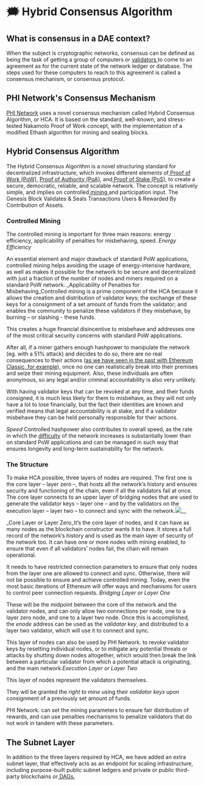 # 🗯 Hybrid Consensus Algorithm

## What is consensus in a DAE context? <a href="#what-is-consensus-in-a-dag-context" id="what-is-consensus-in-a-dag-context"></a>

When the subject is cryptographic networks, consensus can be defined as being the task of getting a group of computers or [validators ](https://docs.phi.network/phi-wiki/glossary#v)to come to an agreement as for the current state of the network ledger or database. The steps used for these computers to reach to this agreement is called a consensus mechanism, or consensus protocol.

## PHI Network's Consensus Mechanism <a href="#nova-networks-consensus-mechanism" id="nova-networks-consensus-mechanism"></a>

​[PHI Network](https://phi.network) uses a novel consensus mechanism called Hybrid Consensus Algorithm, or HCA. It is based on the standard, well-known, and stress-tested Nakamoto Proof of Work concept, with the implementation of a modified Ethash algorithm for mining and sealing blocks.

## Hybrid Consensus Algorithm <a href="#hybrid-consensus-approach" id="hybrid-consensus-approach"></a>

The Hybrid Consensus Algorithm is a novel structuring standard for decentralized infrastructure, which invokes different elements of[ Proof of Work (PoW)](https://docs.phi.network/phi-wiki/glossary#p), [Proof of Authority (PoA)](https://docs.phi.network/phi-wiki/glossary#p), and[ Proof of Stake (PoS),](https://docs.phi.network/phi-wiki/glossary#p) to create a secure, democratic, reliable, and scalable network. The concept is relatively simple, and implies on controlled[ mining ](https://docs.phi.network/phi-wiki/glossary#m)and participation input. The Genesis Block Validates & Seals Transactions Users & Rewarded By Contribution of Assets.

### **Controlled Mining** <a href="#controlled-mining" id="controlled-mining"></a>

The controlled mining is important for three main reasons: energy efficiency, applicability of penalties for misbehaving, speed. _Energy Efficiency_&#x20;

An essential element and major drawback of standard PoW applications, controlled mining helps avoiding the usage of energy-intensive hardware, as well as makes it possible for the network to be secure and decentralized with just a fraction of the number of nodes and miners required on a standard PoW network. _Applicability of Penalties for Misbehaving_Controlled mining is a prime component of the HCA because it allows the creation and distribution of validator keys; the exchange of these keys for a consignment of a set amount of funds from the validator; and enables the community to penalize these validators if they misbehave, by burning – or slashing - these funds.&#x20;

This creates a huge financial disincentive to misbehave and addresses one of the most critical security concerns with standard PoW applications.&#x20;

After all, if a miner gathers enough hashpower to manipulate the network (eg. with a 51% attack) and decides to do so, there are no real consequences to their actions ([as we have seen in the past with Ethereum Classic, for example](https://decrypt.co/40196/hackers-launch-third-51-attack-on-ethereum-classic-this-month)), once no one can realistically break into their premises and seize their mining equipment. Also, these individuals are often anonymous, so any legal and/or criminal accountability is also very unlikely.&#x20;

With having validator keys that can be revoked at any time, and their funds consigned, it is much less likely for them to misbehave, as they will not only have a lot to lose financially, but the fact their identities are known and verified means that legal accountability is at stake, and if a validator misbehave they can be held personally responsible for their actions.&#x20;

_Speed_ Controlled hashpower also contributes to overall speed, as the rate in which the [difficulty](https://docs.phi.network/phi-wiki/glossary#d) of the network increases is substantially lower than on standard PoW applications and can be managed in such way that ensures longevity and long-term sustainability for the network.

### **The Structure** <a href="#the-structure" id="the-structure"></a>

To make HCA possible, three layers of nodes are required. The first one is the core layer – layer zero –, that hosts all the network’s history and ensures security and functioning of the chain, even if all the validators fail at once. The core layer connects to an upper layer of bridging nodes that are used to generate the validator keys – layer one – and by the validators on the execution layer – layer two – to connect and sync with the network.![](https://novanetwork.io/wp-content/uploads/2022/04/Picture1-1024x299.png)__

_Core Layer or Layer Zero_It’s the core layer of nodes, and it can have as many nodes as the blockchain constructor wants it to have. It stores a full record of the network’s history and is used as the main layer of security of the network too. It can have one or more nodes with mining enabled, to ensure that even if all validators’ nodes fail, the chain will remain operational.&#x20;

It needs to have restricted connection parameters to ensure that only nodes from the layer one are allowed to connect and sync. Otherwise, there will not be possible to ensure and achieve controlled mining. Today, even the most basic iterations of Ethereum will offer ways and mechanisms for users to control peer connection requests. _Bridging Layer or Layer One_&#x20;

These will be the midpoint between the core of the network and the validator nodes, and can only allow two connections per node, one to a layer zero node, and one to a layer two node. Once this is accomplished, the _enode_ address can be used as the _validator key_, and distributed to a layer two validator, which will use it to connect and sync.&#x20;

This layer of nodes can also be used by PHI Network. to revoke validator keys by resetting individual nodes, or to mitigate any potential threats or attacks by shutting down nodes altogether, which would then break the link between a particular validator from which a potential attack is originating, and the main network._Execution Layer or Layer Two_

This layer of nodes represent the validators themselves.&#x20;

They will be granted the _right to mine_ using their _validator keys_ upon consignment of a previously set amount of funds.&#x20;

PHI Network. can set the mining parameters to ensure fair distribution of rewards, and can use penalties mechanisms to penalize validators that do not work in tandem with these parameters.

## The Subnet Layer <a href="#the-subnet-layer" id="the-subnet-layer"></a>

In addition to the three layers required by HCA, we have added an extra subnet layer, that effectively acts as an endpoint for scaling infrastructure, including purpose-built public subnet ledgers and private or public third-party blockchains or[ DAGs.](https://docs.phi.network/phi-wiki/glossary#d)
